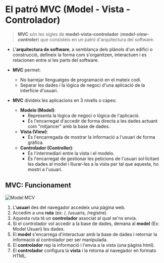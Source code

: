 <!-- notoc -->

# El patró MVC (Model - Vista - Controlador)

> **MVC** són les sigles de **model-vista-controlador** (***model-view-controler***) que consisteix en un patró d'arquitectura del software.


* L'**arquitectura de software**, a semblança dels plànols d'un edifici o construcció, defineix la forma com s'organitzen, interactuen i es relacionen entre si les parts del software.


* **MVC** permet:
  * No barrejar llenguatges de programació en el mateix codi.
  * Separar les dades i la lògica de negoci d'una aplicació de la interfície d'usuari.


* **MVC** divideix les aplicacions en 3 nivells o capes:
  * **Modelo (Model)**: 
     * Representa la lògica de negoci o lògica de l'aplicació.
     * És l'encarregat d'accedir de forma directa a les dades actuant com "mitjancer" amb la base de dades.
  * **Vista (View)**: 
    * És l'encarregada de mostrar la informació a l'usuari de forma gràfica.
  * **Controlador (Controller)**: 
    * És l'intermediari entre la vista i el modelo. 
    * És l'encarregat de gestionar les peticions de l'usuari sol·licitant les dades al model i lliurar-les a la vista per tal que aquesta, ho mostri a l'usuari.


## MVC: Funcionament

![Model MCV](https://i0.wp.com/www.magarrent.com/wp-content/uploads/2016/12/0-Selection_001.png?fit=964%2C519&ssl=1)

1. L'**usuari** des del navegador accedeix una pàgina web.
2. Accedim a una **ruta** (ex: /, /usuaris, /registre).
3. Aquesta ruta té un **controlador** associat al qual se'ns envia.
4. Si el controlador vol accedir a la base de dades, demana al **model** (Ex: Model Usuari) les dades.
5. El **model** s'encarrega d'interactuar amb la base de dades i retornar la informació al controlador per ser manipulada.
7. El **controlador** rep la informació i l'envia a la vista (una pàgina html).
8. El **controlador** configura la **vista** i la retorna al navegador en formato HTML.


